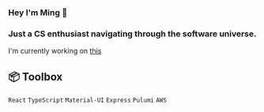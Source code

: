 ### Hey I'm Ming 👋
### Just a CS enthusiast navigating through the software universe. 

I'm currently working on [this](https://github.com/MingCWang/deis-course-evaluation)

## 📦 Toolbox
`React` `TypeScript` `Material-UI` `Express` `Pulumi` `AWS`
